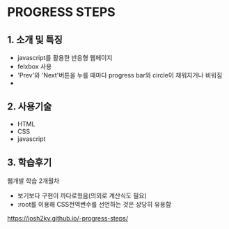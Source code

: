# PROGRESS STEPS

## 1. 소개 및 특징
- javascript를 활용한 반응형 웹페이지
- felxbox 사용
- 'Prev'와 'Next'버튼을 누를 때마다 progress bar와 circle이 채워지거나 비워짐
- 

## 2. 사용기술
- HTML
- CSS
- javascript

## 3. 학습후기
웹개발 학습 2개월차
- 보기보다 구현이 까다로웠음(의외로 계산식도 필요)
- :root를 이용해 CSS전역변수를 선언하는 것은 상당히 유용함


https://josh2kv.github.io/-progress-steps/
